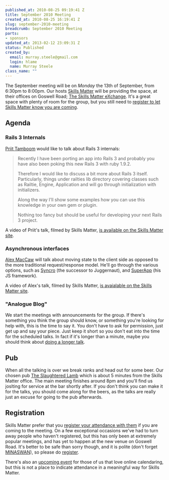 ```yaml
--- 
published_at: 2010-08-25 09:19:41 Z
title: September 2010 Meeting
created_at: 2010-08-25 16:19:41 Z
slug: september-2010-meeting
breadcrumb: September 2010 Meeting
parts: 
- sponsors
updated_at: 2013-02-12 23:09:31 Z
status: Published
created_by: 
  email: murray.steele@gmail.com
  login: hlame
  name: Murray Steele
class_name: ""
---
```


The September meeting will be on *Monday* the 13th of September, from 6:30pm to 8:00pm.  Our hosts [Skills Matter](http://skillsmatter.com/) will be providing the space, at their offices on Goswell Road; [The Skills Matter eXchange](http://skillsmatter.com/location-details/design-architecture/484/96).  It's a great space with plenty of room for the group, but you still need to <a href="#sep10registration">register to let Skills Matter know you are coming</a>.

Agenda
------

### Rails 3 Internals

[Priit Tamboom](http://priit.mx.ee/) would like to talk about Rails 3 internals:

> Recently I have been porting an app into Rails 3 and probably you have
> also been poking this new Rails 3 with ruby 1.9.2.
> 
> Therefore I would like to discuss a bit more about Rails 3 itself.
> Particularly, things under railties lib directory covering classes
> such as Railtie, Engine, Application and will go through
> initialization with initializers.
>
> Along the way I'll show some examples how you can use this knowledge
> in your own gem or plugin.
>
> Nothing too fancy but should be useful for developing your next Rails
> 3 project.

A video of Priit's talk, filmed by Skills Matter, [is available on the Skills Matter site](http://skillsmatter.com/podcast/ajax-ria/rails-3-internals).

### Asynchronous interfaces

[Alex MacCaw](http://www.eribium.org/) will talk about moving state to the client side as opposed to the more traditional request/response model.  He'll go through the various options, such as [Syncro](http://github.com/maccman/syncro) (the successor to Juggernaut), and [SuperApp](http://github.com/maccman/superapp) (his JS framework).

A video of Alex's talk, filmed by Skills Matter, [is avaialable on the Skills Matter site](http://skillsmatter.com/podcast/ajax-ria/asynchronous-interfaces).

### "Analogue Blog"

We start the meetings with announcements for the group.  If there's something you think the group should know, or something you're looking for help with, this is the time to say it.  You don't have to ask for permission, just get up and say your piece.  Just keep it short so you don't eat into the time for the scheduled talks.  In fact if it's longer than a minute, maybe you should think about [doing a longer talk](/speaking/).

Pub
---

When all the talking is over we break ranks and head out for some beer.  Our chosen pub [The Slaughtered Lamb](http://www.theslaughteredlambpub.com/) which is about 5 minutes from the Skills Matter office.  The main meeting finishes around 8pm and you'll find us joslting for service at the bar shortly after.  If you don't think you can make it for the talks, you should come along for the beers, as the talks are really just an excuse for going to the pub afterwards.

<a name="sep10registration"></a>
Registration
------------

Skills Matter prefer that you [register your attendance with them](http://skillsmatter.com/event/ajax-ria/rails-3-internals/rl-890) if you are coming to the meeting.  On a few exceptional occasions we've had to turn away people who haven't registered, but this has only been at extremely popular meetings, and has yet to happen at the new venue on Goswell Road.  It's better to be safe than sorry though, and it is polite (don't forget [MINASWAN](http://oreilly.com/ruby/excerpts/ruby-learning-rails/ruby-glossary.html#I_indexterm_d1e32036)), so please do [register](http://skillsmatter.com/event/ajax-ria/rails-3-internals/rl-890).

There's also an [upcoming event](http://upcoming.yahoo.com/event/6640513/) for those of us that love online calendaring, but this is not a place to indicate attendance in a meaningful way for Skills Matter.
